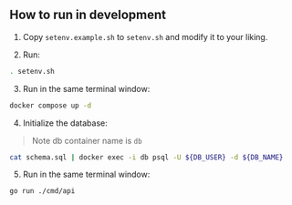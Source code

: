 ## How to run in development

1. Copy `setenv.example.sh` to `setenv.sh` and modify it to your liking.

2. Run:
```bash
. setenv.sh
```

3. Run in the same terminal window:
```bash
docker compose up -d
```

4. Initialize the database:
> Note db container name is `db`
```bash
cat schema.sql | docker exec -i db psql -U ${DB_USER} -d ${DB_NAME}
```

5. Run in the same terminal window:
```bash
go run ./cmd/api
```